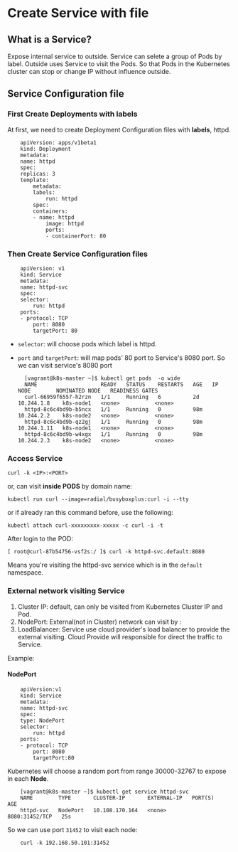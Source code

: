 # Create Service with file

## What is a Service?

Expose internal service to outside. 
Service can selete a group of Pods by label. Outside uses Service to visit the Pods.
So that Pods in the Kubernetes cluster can stop or change IP without influence outside.

## Service Configuration file

### First Create Deployments with labels

At first, we need to create Deployment Configuration files with __labels__, httpd.

        apiVersion: apps/v1beta1
        kind: Deployment
        metadata:
        name: httpd
        spec:
        replicas: 3
        template:
            metadata:
            labels:
                run: httpd
            spec:
            containers:
            - name: httpd
                image: httpd
                ports:
                - containerPort: 80

### Then Create Service Configuration files

        apiVersion: v1
        kind: Service
        metadata: 
        name: httpd-svc
        spec:
        selector:
            run: httpd
        ports:
        - protocol: TCP
            port: 8080
            targetPort: 80

* `selector`: will choose pods which label is httpd.
* `port` and `targetPort`: will map pods' 80 port to Service's 8080 port. So we can visit service's 8080 port


        [vagrant@k8s-master ~]$ kubectl get pods  -o wide
        NAME                    READY   STATUS    RESTARTS   AGE   IP            NODE        NOMINATED NODE   READINESS GATES
        curl-66959f6557-h2rzn   1/1     Running   6          2d    10.244.1.8    k8s-node1   <none>           <none>
        httpd-8c6c4bd9b-b5ncx   1/1     Running   0          98m   10.244.2.2    k8s-node2   <none>           <none>
        httpd-8c6c4bd9b-qz2gj   1/1     Running   0          98m   10.244.1.11   k8s-node1   <none>           <none>
        httpd-8c6c4bd9b-w4xgx   1/1     Running   0          98m   10.244.2.3    k8s-node2   <none>           <none>

### Access Service

    curl -k <IP>:<PORT>

or, can visit __inside PODS__ by domain name:

    kubectl run curl --image=radial/busyboxplus:curl -i --tty

or if already ran this command before, use the following:

    kubectl attach curl-xxxxxxxxx-xxxxx -c curl -i -t

After login to the POD:

    [ root@curl-87b54756-vsf2s:/ ]$ curl -k httpd-svc.default:8080

Means you're visiting the httpd-svc service which is in the `default` namespace.

### External network visiting Service

1. Cluster IP: default, can only be visited from Kubernetes Cluster IP and Pod.
2. NodePort: External(not in Cluster) network can visit by <NodeIP>:<NodePort>
3. LoadBalancer: Service use cloud provider's load balancer to provide the external visiting. Cloud Provide will responsible for direct the traffic to Service.

Example:

#### NodePort

        apiVersion:v1
        kind: Service
        metadata:
        name: httpd-svc
        spec:
        type: NodePort
        selector:
            run: httpd
        ports:
        - protocol: TCP
            port: 8080
            targetPort:80

Kubernetes will choose a random port from range 30000-32767 to expose in each __Node__.

        [vagrant@k8s-master ~]$ kubectl get service httpd-svc
        NAME        TYPE       CLUSTER-IP       EXTERNAL-IP   PORT(S)          AGE
        httpd-svc   NodePort   10.108.170.164   <none>        8080:31452/TCP   25s

So we can use port `31452` to visit each node:

        curl -k 192.168.50.101:31452

